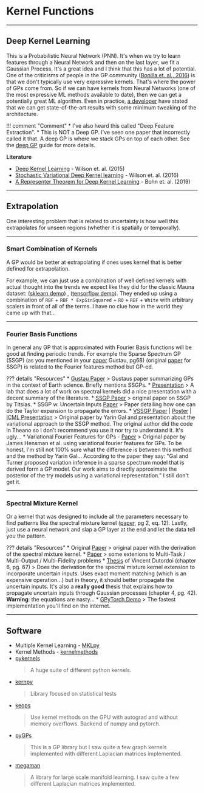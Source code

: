 # Kernel Functions


---
## Deep Kernel Learning

This is a Probabilistic Neural Network (PNN). It's when we try to learn features through a Neural Network and then on the last layer, we fit a Gaussian Process. It's a great idea and I think that this has a lot of potential. One of the criticisms of people in the GP community ([Bonilla et. al., 2016](https://arxiv.org/abs/1610.05392)) is that we don't typically use very expressive kernels. That's where the power of GPs come from. So if we can have kernels from Neural Networks (one of the most expressive ML methods available to date), then we can get a potentially great ML algorithm. Even in practice, [a developer](https://fehiepsi.github.io/blog/deep-gaussian-process/) have stated that we can get state-of-the-art results with some minimum tweaking of the architecture.

!!! comment "Comment"
    * I've also heard this called "Deep Feature Extraction".
    * This is NOT a Deep GP. I've seen one paper that incorrectly called it that. A deep GP is where we stack GPs on top of each other. See the [deep GP](deep_gps.md) guide for more details.


**Literature**

* [Deep Kernel Learning](https://arxiv.org/abs/1511.02222) - Wilson et. al. (2015)
* [Stochastic Variational Deep Kernel learning](https://papers.nips.cc/paper/6426-stochastic-variational-deep-kernel-learning) - Wilson et. al. (2016)
* [A Representer Theorem for Deep Kernel Learning](http://jmlr.org/papers/volume20/17-621/17-621.pdf) - Bohn et. al. (2019)


---

## Extrapolation

One interesting problem that is related to uncertainty is how well this extrapolates for unseen regions (whether it is spatially or temporally).

---

### Smart Combination of Kernels

A GP would be better at extrapolating if ones uses kernel that is better defined for extrapolation.


For example, we can just use a combination of well defined kernels with actual thought into the trends we expect like they did for the classic Mauna dataset: ([sklearn demo](https://scikit-learn.org/stable/modules/gaussian_process.html#gpr-on-mauna-loa-co2-data)) , ([tensorflow demo](https://peterroelants.github.io/posts/gaussian-process-kernel-fitting/#Mauna-Loa-CO%E2%82%82-data)). They ended up using a combination of `RBF` + `RBF * ExpSinSquared` + `RQ` + `RBF` + `White` with arbitrary scalers in front of all of the terms. I have no clue how in the world they came up with that…

---

### Fourier Basis Functions

In general any GP that is approximated with Fourier Basis functions will be good at finding periodic trends. For example the Sparse Spectrum GP (SSGP) (as you mentioned in your [paper](https://www.uv.es/lapeva/papers/2016_IEEE_GRSM.pdf) Gustau, pg68) (original [paper](http://www.jmlr.org/papers/v11/lazaro-gredilla10a.html) for SSGP) is related to the Fourier features method but GP-ed.

??? details "Resources"
    * [Gustau Paper](https://www.uv.es/lapeva/papers/2016_IEEE_GRSM.pdf)
    > Gustaus paper summarizing GPs in the context of Earth science. Briefly mentions SSGPs.
    * [Presentation](https://www.hiit.fi/wp-content/uploads/2018/04/Spectral-Kernels-S12.pdf)
    > A lab that does a lot of work on spectral kernels did a nice presentation with a decent summary of the literature.
    * [SSGP Paper](http://www.jmlr.org/papers/v11/lazaro-gredilla10a.html)
    > original paper on SSGP by Titsias.
    * SSGP w. Uncertain Inputs [Paper](http://proceedings.mlr.press/v70/pan17a.html)
    > Paper detailing how one can do the Taylor expansion to propagate the errors.
    * [VSSGP Paper](https://arxiv.org/pdf/1503.02424.pdf) | [Poster](https://www.cs.ox.ac.uk/people/yarin.gal/website/PDFs/ICML_2015_Improving_poster.pdf)  | [ICML Presentation](https://www.google.com/url?sa=t&rct=j&q=&esrc=s&source=web&cd=1&cad=rja&uact=8&ved=2ahUKEwi97Kvdl6TpAhUlSxUIHeU5CooQFjAAegQIBRAB&url=http%3A%2F%2Fmlg.eng.cam.ac.uk%2Fyarin%2FPDFs%2FICML_Improving_presentation.pdf&usg=AOvVaw1_Chb_QJzTNmz8NpuDNtAk) 
    > Original paper by Yarin Gal and presentation about the variational approach to the SSGP method. The original author did the code in Theano so I don't recommend you use it nor try to understand it. It's ugly...
    * Variational Fourier Features for GPs - [Paper](http://www.jmlr.org/papers/volume18/16-579/16-579.pdf)
    > Original paper by James Hensman et al. using variational fourier features for GPs. To be honest, I'm still not 100% sure what the difference is between this method and the method by Yarin Gal... According to the paper they say:
    "Gal and Turner proposed variation inference in a sparse spectrum model that is derived form a GP model. Our work aims to directly approximate the posterior of the try models using a variational representation." I still don't get it.

---

### Spectral Mixture Kernel

Or a kernel that was designed to include all the parameters necessary to find patterns like the spectral mixture kernel ([paper](https://arxiv.org/pdf/1302.4245.pdf), pg 2, eq. 12).
Lastly, just use a neural network and slap a GP layer at the end and let the data tell you the pattern.

??? details "Resources"
    * Original [Paper](https://arxiv.org/pdf/1302.4245.pdf)
    > original paper with the derivation of the spectral mixture kernel.
    * [Paper](https://arxiv.org/abs/1808.01132)
    > some extenions to Multi-Task / Multi-Output / Multi-Fidelity problems
    * [Thesis](https://lib.ugent.be/fulltxt/RUG01/002/367/115/RUG01-002367115_2017_0001_AC.pdf) of Vincent Dutordoi (chapter 6, pg. 67)
    > Does the derivation for the spectral mixture kernel extension to incorporate uncertain inputs. Uses exact moment matching (which is an expensive operation...) but in theory, it should better propagate the uncertain inputs. It's also a **really good** thesis that explains how to propagate uncertain inputs through Gaussian processes (chapter 4, pg. 42). **Warning**: the equations are nasty...
    * [GPyTorch Demo](https://gpytorch.readthedocs.io/en/latest/examples/01_Exact_GPs/Spectral_Mixture_GP_Regression.html)
    > The fastest implementation you'll find on the internet.


---
## Software

* Multiple Kernel Learning - [MKLpy](https://github.com/IvanoLauriola/MKLpy)
* Kernel Methods - [kernelmethods](https://github.com/raamana/kernelmethods)
* [pykernels](https://github.com/gmum/pykernels/tree/master)
    > A huge suite of different python kernels.
* [kernpy](https://github.com/oxmlcs/kerpy)
  > Library focused on statistical tests
* [keops](http://www.kernel-operations.io/keops/index.html)
  > Use kernel methods on the GPU with autograd and without memory overflows. Backend of numpy and pytorch.
* [pyGPs]()
  > This is a GP library but I saw quite a few graph kernels implemented with different Laplacian matrices implemented.
* [megaman]()
  > A library for large scale manifold learning. I saw quite a few different Laplacian matrices implemented.